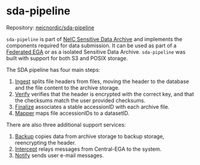sda-pipeline
============

Repository:
[neicnordic/sda-pipeline](https://github.com/neicnordic/sda-pipeline/)

`sda-pipeline` is part of
[NeIC Sensitive Data Archive](https://neic-sda.readthedocs.io/en/latest/) and
implements the components required for data submission.
It can be used as part of a [Federated EGA](https://ega-archive.org/federated)
or as a isolated Sensitive Data Archive. `sda-pipeline` was built with support
for both S3 and POSIX storage.

The SDA pipeline has four main steps:

1. [Ingest](ingest.md) splits file headers from files, moving the header to the
database and the file content to the archive storage.
1. [Verify](verify.md) verifies that the header is encrypted with the correct
key, and that the checksums match the user provided checksums.
1. [Finalize](finalize.md) associates a stable accessionID with each archive
file.
1. [Mapper](mapper.md) maps file accessionIDs to a datasetID.

There are also three additional support services:

1. [Backup](backup.md) copies data from archive storage to backup storage,
reencrypting the header.
1. [Intercept](intercept.md) relays messages from Central-EGA to the system.
1. [Notify](notify.md) sends user e-mail messages.

